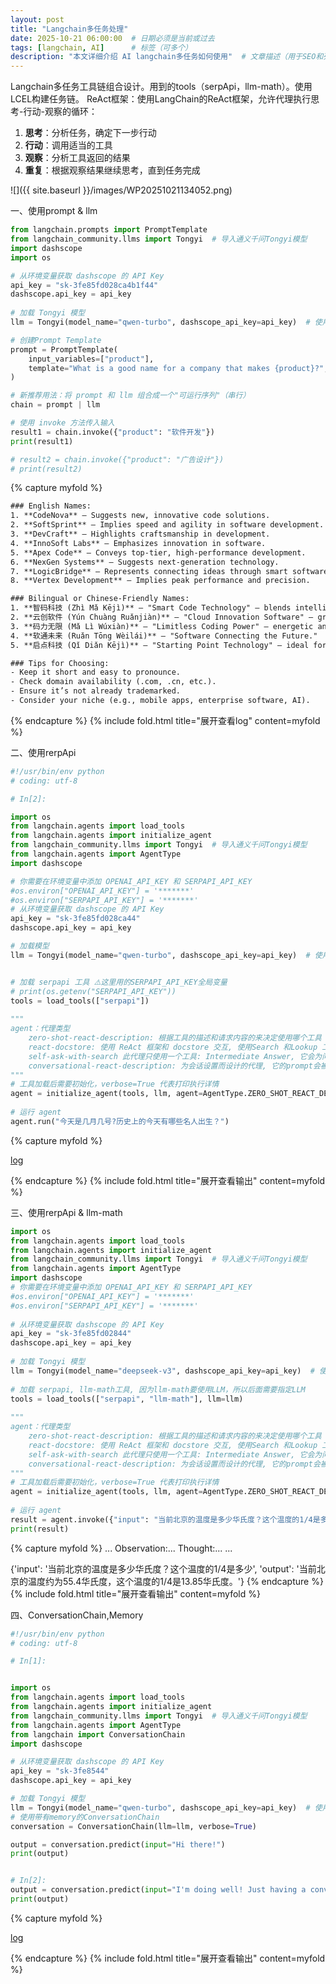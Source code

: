 ```yaml
---
layout: post
title: "Langchain多任务处理"
date: 2025-10-21 06:00:00  # 日期必须是当前或过去
tags: [langchain, AI]      # 标签（可多个）
description: "本文详细介绍 AI langchain多任务如何使用"  # 文章描述（用于SEO和列表页）
---
```


Langchain多任务工具链组合设计。用到的tools（serpApi，llm-math）。使用LCEL构建任务链。
ReAct框架：使用LangChain的ReAct框架，允许代理执行思考-行动-观察的循环：
1. **思考**：分析任务，确定下一步行动
2. **行动**：调用适当的工具
3. **观察**：分析工具返回的结果
4. **重复**：根据观察结果继续思考，直到任务完成

<!-- more -->  


![]({{ site.baseurl }}/images/WP20251021134052.png)

一、使用prompt & llm

```python
from langchain.prompts import PromptTemplate
from langchain_community.llms import Tongyi  # 导入通义千问Tongyi模型
import dashscope
import os

# 从环境变量获取 dashscope 的 API Key
api_key = "sk-3fe85fd028ca4b1f44"
dashscope.api_key = api_key
 
# 加载 Tongyi 模型
llm = Tongyi(model_name="qwen-turbo", dashscope_api_key=api_key)  # 使用通义千问qwen-turbo模型

# 创建Prompt Template
prompt = PromptTemplate(
    input_variables=["product"],
    template="What is a good name for a company that makes {product}?",
)

# 新推荐用法：将 prompt 和 llm 组合成一个"可运行序列"（串行）
chain = prompt | llm

# 使用 invoke 方法传入输入
result1 = chain.invoke({"product": "软件开发"})
print(result1)

# result2 = chain.invoke({"product": "广告设计"})
# print(result2)

```

{% capture myfold %}

```txt
### English Names:
1. **CodeNova** – Suggests new, innovative code solutions.
2. **SoftSprint** – Implies speed and agility in software development.
3. **DevCraft** – Highlights craftsmanship in development.
4. **InnoSoft Labs** – Emphasizes innovation in software.
5. **Apex Code** – Conveys top-tier, high-performance development.
6. **NexGen Systems** – Suggests next-generation technology.
7. **LogicBridge** – Represents connecting ideas through smart software.
8. **Vertex Development** – Implies peak performance and precision.

### Bilingual or Chinese-Friendly Names:
1. **智码科技 (Zhì Mǎ Kējì)** – "Smart Code Technology" – blends intelligence and coding.
2. **云创软件 (Yún Chuàng Ruǎnjiàn)** – "Cloud Innovation Software" – great if you focus on cloud-based solutions.
3. **码力无限 (Mǎ Lì Wúxiàn)** – "Limitless Coding Power" – energetic and modern.
4. **软通未来 (Ruǎn Tōng Wèilái)** – "Software Connecting the Future."
5. **启点科技 (Qǐ Diǎn Kējì)** – "Starting Point Technology" – ideal for startups or innovative teams.

### Tips for Choosing:
- Keep it short and easy to pronounce.
- Check domain availability (.com, .cn, etc.).
- Ensure it’s not already trademarked.
- Consider your niche (e.g., mobile apps, enterprise software, AI).
```
{% endcapture %}
{% include fold.html title="展开查看log" content=myfold %}

二、使用rerpApi 

```python 
#!/usr/bin/env python
# coding: utf-8

# In[2]:

import os
from langchain.agents import load_tools
from langchain.agents import initialize_agent
from langchain_community.llms import Tongyi  # 导入通义千问Tongyi模型
from langchain.agents import AgentType
import dashscope

# 你需要在环境变量中添加 OPENAI_API_KEY 和 SERPAPI_API_KEY
#os.environ["OPENAI_API_KEY"] = '*******'
#os.environ["SERPAPI_API_KEY"] = '*******'
# 从环境变量获取 dashscope 的 API Key
api_key = "sk-3fe85fd028ca44"
dashscope.api_key = api_key

# 加载模型
llm = Tongyi(model_name="qwen-turbo", dashscope_api_key=api_key)  # 使用通义千问qwen-turbo模型


# 加载 serpapi 工具 ⚠️这里用的SERPAPI_API_KEY全局变量 
# print(os.getenv("SERPAPI_API_KEY"))
tools = load_tools(["serpapi"])
 
"""
agent：代理类型  
    zero-shot-react-description: 根据工具的描述和请求内容的来决定使用哪个工具（最常用）
    react-docstore: 使用 ReAct 框架和 docstore 交互, 使用Search 和Lookup 工具, 前者用来搜, 后者寻找term, 举例: Wipipedia 工具
    self-ask-with-search 此代理只使用一个工具: Intermediate Answer, 它会为问题寻找事实答案(指的非 gpt 生成的答案, 而是在网络中,文本中已存在的), 如 Google search API 工具
    conversational-react-description: 为会话设置而设计的代理, 它的prompt会被设计的具有会话性, 且还是会使用 ReAct 框架来决定使用来个工具, 并且将过往的会话交互存入内存
"""
# 工具加载后需要初始化，verbose=True 代表打印执行详情
agent = initialize_agent(tools, llm, agent=AgentType.ZERO_SHOT_REACT_DESCRIPTION, verbose=True)
 
# 运行 agent
agent.run("今天是几月几号?历史上的今天有哪些名人出生？")
```

{% capture myfold %}

[log](https://github.com/macRong/macrong.github.io/blob/main/_posts/log/20251021ailangchain-log.txt)

{% endcapture %}
{% include fold.html title="展开查看输出" content=myfold %}

三、使用rerpApi & llm-math

```python
import os
from langchain.agents import load_tools
from langchain.agents import initialize_agent
from langchain_community.llms import Tongyi  # 导入通义千问Tongyi模型
from langchain.agents import AgentType
import dashscope
# 你需要在环境变量中添加 OPENAI_API_KEY 和 SERPAPI_API_KEY
#os.environ["OPENAI_API_KEY"] = '*******'
#os.environ["SERPAPI_API_KEY"] = '*******'
 
# 从环境变量获取 dashscope 的 API Key
api_key = "sk-3fe85fd02844"
dashscope.api_key = api_key
 
# 加载 Tongyi 模型
llm = Tongyi(model_name="deepseek-v3", dashscope_api_key=api_key)  # 使用通义千问qwen-turbo模型
 
# 加载 serpapi, llm-math工具, 因为llm-math要使用LLM，所以后面需要指定LLM
tools = load_tools(["serpapi", "llm-math"], llm=llm)
 
"""
agent：代理类型  
    zero-shot-react-description: 根据工具的描述和请求内容的来决定使用哪个工具（最常用）
    react-docstore: 使用 ReAct 框架和 docstore 交互, 使用Search 和Lookup 工具, 前者用来搜, 后者寻找term, 举例: Wipipedia 工具
    self-ask-with-search 此代理只使用一个工具: Intermediate Answer, 它会为问题寻找事实答案(指的非 gpt 生成的答案, 而是在网络中,文本中已存在的), 如 Google search API 工具
    conversational-react-description: 为会话设置而设计的代理, 它的prompt会被设计的具有会话性, 且还是会使用 ReAct 框架来决定使用来个工具, 并且将过往的会话交互存入内存
"""
# 工具加载后需要初始化，verbose=True 代表打印执行详情
agent = initialize_agent(tools, llm, agent=AgentType.ZERO_SHOT_REACT_DESCRIPTION, verbose=True)
 
# 运行 agent
result = agent.invoke({"input": "当前北京的温度是多少华氏度？这个温度的1/4是多少"})
print(result)
```

{% capture myfold %}
...
Observation:...
Thought:...
...

{'input': '当前北京的温度是多少华氏度？这个温度的1/4是多少', 'output': '当前北京的温度约为55.4华氏度，这个温度的1/4是13.85华氏度。'}
{% endcapture %}
{% include fold.html title="展开查看输出" content=myfold %}

四、ConversationChain,Memory

```python
#!/usr/bin/env python
# coding: utf-8

# In[1]:


import os
from langchain.agents import load_tools
from langchain.agents import initialize_agent
from langchain_community.llms import Tongyi  # 导入通义千问Tongyi模型
from langchain.agents import AgentType
from langchain import ConversationChain
import dashscope

# 从环境变量获取 dashscope 的 API Key
api_key = "sk-3fe8544"
dashscope.api_key = api_key

# 加载 Tongyi 模型
llm = Tongyi(model_name="qwen-turbo", dashscope_api_key=api_key)  # 使用通义千问qwen-turbo模型
# 使用带有memory的ConversationChain
conversation = ConversationChain(llm=llm, verbose=True)

output = conversation.predict(input="Hi there!")
print(output)


# In[2]:
output = conversation.predict(input="I'm doing well! Just having a conversation with an AI.")
print(output)
```
{% capture myfold %}

[log](https://github.com/macRong/macrong.github.io/blob/main/_posts/log/20251021ailangchain-4-log.txt)

{% endcapture %}
{% include fold.html title="展开查看输出" content=myfold %}



